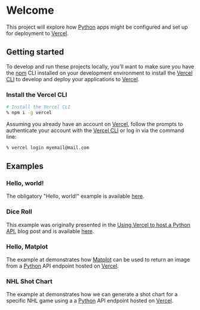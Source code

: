 # Welcome

This project will explore how [Python](https://www.python.org) apps might be configured and set up for deployment to [Vercel](https://vercel.com).

## Getting started

To develop and run these projects locally, you'll want to make sure you have the [npm](https://www.npmjs.com) CLI installed on your development environment to install the [Vercel CLI](https://vercel.com/docs/cli) to develop and deploy your applications to [Vercel](https://vercel.com).

### Install the Vercel CLI

```sh
# Install the Vercel CLI 
% npm i -g vercel
```

Assuming you already have an account on [Vercel](https://vercel.com), follow the prompts to authenticate your account with the [Vercel CLI](https://vercel.com/docs/cli) or log in via the command line:

```sh
% vercel login myemail@mail.com
```

## Examples

### Hello, world!

The obligatory "Hello, world!" example is available [here](./hello-world/README.md).

### Dice Roll

This example was originally presented in the [Using Vercel to host a Python API.](https://www.frontend-devops.com/blog/python-on-vercel) blog post and is available [here](./dice-roll/README.md).

### Hello, Matplot

The example at [](./hello-matplot/README.md) demonstrates how [Matplot](https://matplotlib.org) can be used to return an image from a [Python](https://www.python.org) API endpoint hosted on [Vercel](https://vercel.com).

### NHL Shot Chart

The example at [](./nhl-shot-chart/README.md) demonstrates how we can generate a shot chart for a specific NHL game using a a [Python](https://www.python.org) API endpoint hosted on [Vercel](https://vercel.com).
